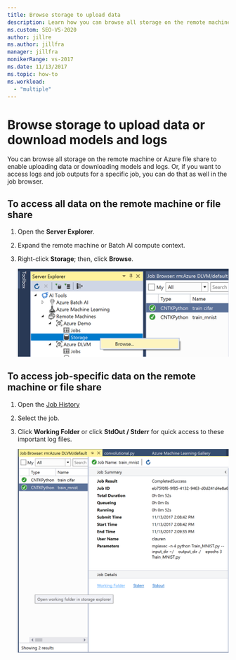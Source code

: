 ```yaml
---
title: Browse storage to upload data
description: Learn how you can browse all storage on the remote machine or Azure file share to enable uploading data or downloading models and logs.
ms.custom: SEO-VS-2020
author: jillre
ms.author: jillfra
manager: jillfra
monikerRange: vs-2017
ms.date: 11/13/2017
ms.topic: how-to
ms.workload:
  - "multiple"
---
```

# Browse storage to upload data or download models and logs

You can browse all storage on the remote machine or Azure file share to enable uploading data or downloading models and logs. Or, if you want to access logs and job outputs for a specific job, you can do that as well in the job browser.

## To access all data on the remote machine or file share

1. Open the **Server Explorer**.
2. Expand the remote machine or Batch AI compute context.
3. Right-click **Storage**; then, click **Browse**.

    ![storage](media/manage-storage/browse-storage.png)

## To access job-specific data on the remote machine or file share

1. Open the [Job History](job-details.md)
2. Select the job.
3. Click **Working Folder** or click **StdOut / Stderr** for quick access to these important log files.

    ![storage](media/manage-storage/job-workingfolder.png)
